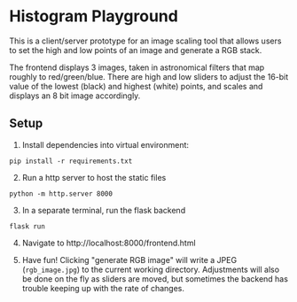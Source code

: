 # Histogram Playground

This is a client/server prototype for an image scaling tool that allows users to set the high and low points of an
image and generate a RGB stack.

The frontend displays 3 images, taken in astronomical filters that map roughly to red/green/blue. There are high and low sliders
to adjust the 16-bit value of the lowest (black) and highest (white) points, and scales and displays an 8 bit image accordingly.

## Setup
1. Install dependencies into virtual environment:

```
pip install -r requirements.txt
```

2. Run a http server to host the static files

```
python -m http.server 8000
```

3. In a separate terminal, run the flask backend

```
flask run
```

4. Navigate to http://localhost:8000/frontend.html

5. Have fun! Clicking "generate RGB image" will write a JPEG (`rgb_image.jpg`) to the current working directory. Adjustments will also be done on the fly as sliders are moved, but sometimes the backend has trouble keeping up with the rate of changes.
